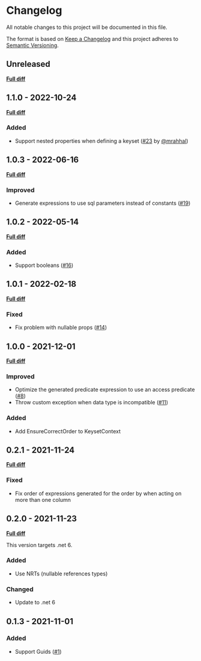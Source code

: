 # Changelog

All notable changes to this project will be documented in this file.

The format is based on [Keep a Changelog](http://keepachangelog.com/)
and this project adheres to [Semantic Versioning](http://semver.org/).

## Unreleased

[**Full diff**](https://github.com/mrahhal/MR.EntityFrameworkCore.KeysetPagination/compare/v1.1.0...HEAD)

## 1.1.0 - 2022-10-24

[**Full diff**](https://github.com/mrahhal/MR.EntityFrameworkCore.KeysetPagination/compare/v1.0.3...v1.1.0)

### Added

- Support nested properties when defining a keyset ([#23](https://github.com/mrahhal/MR.EntityFrameworkCore.KeysetPagination/pull/23) by [@mrahhal](https://github.com/mrahhal))

## 1.0.3 - 2022-06-16

[**Full diff**](https://github.com/mrahhal/MR.EntityFrameworkCore.KeysetPagination/compare/v1.0.2...v1.0.3)

### Improved

- Generate expressions to use sql parameters instead of constants ([#19](https://github.com/mrahhal/MR.EntityFrameworkCore.KeysetPagination/pull/19))

## 1.0.2 - 2022-05-14

[**Full diff**](https://github.com/mrahhal/MR.EntityFrameworkCore.KeysetPagination/compare/v1.0.1...v1.0.2)

### Added

- Support booleans ([#16](https://github.com/mrahhal/MR.EntityFrameworkCore.KeysetPagination/issues/16))

## 1.0.1 - 2022-02-18

[**Full diff**](https://github.com/mrahhal/MR.EntityFrameworkCore.KeysetPagination/compare/v1.0.0...v1.0.1)

### Fixed

- Fix problem with nullable props ([#14](https://github.com/mrahhal/MR.EntityFrameworkCore.KeysetPagination/issues/14))

## 1.0.0 - 2021-12-01

[**Full diff**](https://github.com/mrahhal/MR.EntityFrameworkCore.KeysetPagination/compare/v0.2.0...v1.0.0)

### Improved

- Optimize the generated predicate expression to use an access predicate ([#8](https://github.com/mrahhal/MR.EntityFrameworkCore.KeysetPagination/issues/8))
- Throw custom exception when data type is incompatible ([#11](https://github.com/mrahhal/MR.EntityFrameworkCore.KeysetPagination/issues/11))

### Added

- Add EnsureCorrectOrder to KeysetContext

## 0.2.1 - 2021-11-24

[**Full diff**](https://github.com/mrahhal/MR.EntityFrameworkCore.KeysetPagination/compare/v0.2.0...v0.2.1)

### Fixed

- Fix order of expressions generated for the order by when acting on more than one column

## 0.2.0 - 2021-11-23

[**Full diff**](https://github.com/mrahhal/MR.EntityFrameworkCore.KeysetPagination/compare/v0.1.3...v0.2.0)

This version targets .net 6.

### Added

- Use NRTs (nullable references types)

### Changed

- Update to .net 6

## 0.1.3 - 2021-11-01

### Added

- Support Guids ([#1](https://github.com/mrahhal/MR.EntityFrameworkCore.KeysetPagination/issues/1))
